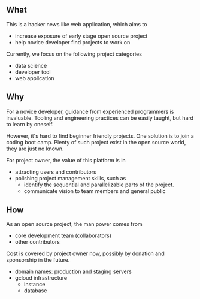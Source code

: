 ## What

This is a hacker news like web application, which aims to

- increase exposure of early stage open source project
- help novice developer find projects to work on

Currently, we focus on the following project categories

- data science
- developer tool
- web application

## Why

For a novice developer, guidance from experienced programmers is invaluable.
Tooling and engineering practices can be easily taught, but hard to learn by oneself.

However, it's hard to find beginner friendly projects.
One solution is to join a coding boot camp.
Plenty of such project exist in the open source world, they are just no known.

For project owner, the value of this platform is in

- attracting users and contributors
- polishing project management skills, such as
  - identify the sequential and parallelizable parts of the project.
  - communicate vision to team members and general public

## How

As an open source project, the man power comes from

- core development team (collaborators)
- other contributors

Cost is covered by project owner now, possibly by donation and sponsorship in the future.

- domain names: production and staging servers
- gcloud infrastructure
  - instance
  - database
